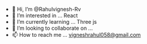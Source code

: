 - 👋 Hi, I’m @Rahulvignesh-Rv
- 👀 I’m interested in ... React
- 🌱 I’m currently learning ... Three js
- 💞️ I’m looking to collaborate on ... 
- 📫 How to reach me ... vigneshrahul058@gmail.com

<!---
Rahulvignesh-Rv/Rahulvignesh-Rv is a ✨ special ✨ repository because its `README.md` (this file) appears on your GitHub profile.
You can click the Preview link to take a look at your changes.
--->

